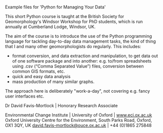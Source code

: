 Example files for 'Python for Managing Your Data'

This short Python course is taught at the British Society for Geomorphology's Windsor Workshop for PhD students, which is run annually at Cumberland Lodge, Windsor, UK.

The aim of the course is to introduce the use of the Python programming language for tackling day-to-day data management tasks, the kind of thing that I and many other geomorphologists do regularly. This includes:
* format conversion, and data extraction and manipulation, to get data out of one software package and into another: e.g. to/from spreadsheets using .csv (“Comma Separated Value”) files, conversion between common GIS formats, etc.
* quick and easy data analysis
* mass production of many similar graphs.

The approach here is deliberately "work-a-day", not covering e.g. fancy user interfaces etc.


Dr David Favis-Mortlock | Honorary Research Associate

Environmental Change Institute | University of Oxford | www.eci.ox.ac.uk
Oxford University Centre for the Environment, South Parks Road, Oxford, OX1 3QY, UK
david.favis-mortlock@ouce.ox.ac.uk | +44 (0)1865 275848
